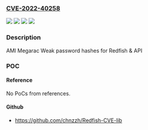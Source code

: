 ### [CVE-2022-40258](https://cve.mitre.org/cgi-bin/cvename.cgi?name=CVE-2022-40258)
![](https://img.shields.io/static/v1?label=Product&message=MegaRAC%20SPx-12&color=blue)
![](https://img.shields.io/static/v1?label=Product&message=MegaRAC%20SPx-13&color=blue)
![](https://img.shields.io/static/v1?label=Version&message=%3D%200%20&color=brighgreen)
![](https://img.shields.io/static/v1?label=Vulnerability&message=CWE-916%20Use%20of%20Password%20Hash%20With%20Insufficient%20Computational%20Effort&color=brighgreen)

### Description

AMI Megarac Weak password hashes for Redfish & API

### POC

#### Reference
No PoCs from references.

#### Github
- https://github.com/chnzzh/Redfish-CVE-lib

